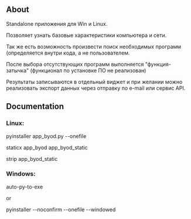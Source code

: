 ## About
<p>Standalone приложения для Win и Linux.</p>
<p>Позволяет узнать базовые характеристики компьютера и сети.</p>
<p>Так же есть возможность произвести поиск необходимых программ
(определяется внутри кода, а не пользователем.</p>
<p>После выбора отсутствующих программ выполняется "функция-затычка"
(функционал по установке ПО не реализован)</p>
<p>Результаты записываются в отдельный виджет и при желании можно реализовать экспорт данных
через отправку по e-mail или сервис API.</p>

## Documentation
<h3>Linux:</h3>
<p>pyinstaller app_byod.py --onefile</p>
<p>staticx app_byod app_byod_static</p>
<p>strip app_byod_static</p>
<h3>Windows:</h3>
<p>auto-py-to-exe</p>
<p>or</p>
<p>pyinstaller --noconfirm --onefile --windowed</p>